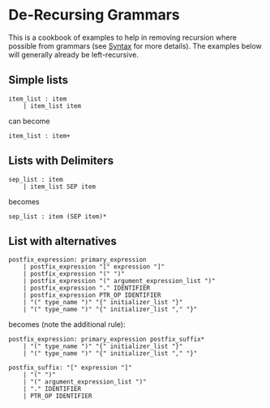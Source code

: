 # De-Recursing Grammars

This is a cookbook of examples to help in removing recursion where possible from grammars (see [Syntax](./syntax.md) for more details).
The examples below will generally already be left-recursive.

## Simple lists

```lark
item_list : item
    | item_list item
```
can become
```lark
item_list : item+
```

## Lists with Delimiters

```lark
sep_list : item
    | item_list SEP item
```
becomes
```lark
sep_list : item (SEP item)*
```

## List with alternatives

```lark
postfix_expression: primary_expression
    | postfix_expression "[" expression "]"
    | postfix_expression "(" ")"
    | postfix_expression "(" argument_expression_list ")"
    | postfix_expression "." IDENTIFIER
    | postfix_expression PTR_OP IDENTIFIER
    | "(" type_name ")" "{" initializer_list "}"
    | "(" type_name ")" "{" initializer_list "," "}"
```
becomes (note the additional rule):
```lark
postfix_expression: primary_expression postfix_suffix*
    | "(" type_name ")" "{" initializer_list "}"
    | "(" type_name ")" "{" initializer_list "," "}"

postfix_suffix: "[" expression "]"
    | "(" ")"
    | "(" argument_expression_list ")"
    | "." IDENTIFIER
    | PTR_OP IDENTIFIER
```